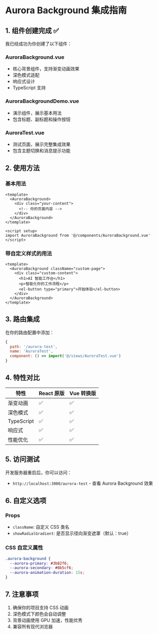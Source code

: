 # Aurora Background 集成指南

## 1. 组件创建完成 ✅

我已经成功为你创建了以下组件：

### AuroraBackground.vue
- 核心背景组件，支持渐变动画效果
- 深色模式适配
- 响应式设计
- TypeScript 支持

### AuroraBackgroundDemo.vue  
- 演示组件，展示基本用法
- 包含标题、副标题和操作按钮

### AuroraTest.vue
- 测试页面，展示完整集成效果
- 包含主题切换和消息提示功能

## 2. 使用方法

### 基本用法
```vue
<template>
  <AuroraBackground>
    <div class="your-content">
      <!-- 你的页面内容 -->
    </div>
  </AuroraBackground>
</template>

<script setup>
import AuroraBackground from '@/components/AuroraBackground.vue'
</script>
```

### 带自定义样式的用法
```vue
<template>
  <AuroraBackground className="custom-page">
    <div class="custom-content">
      <h1>AI 智能工作台</h1>
      <p>智能化你的工作流程</p>
      <el-button type="primary">开始体验</el-button>
    </div>
  </AuroraBackground>
</template>
```

## 3. 路由集成

在你的路由配置中添加：

```javascript
{
  path: '/aurora-test',
  name: 'AuroraTest',
  component: () => import('@/views/AuroraTest.vue')
}
```

## 4. 特性对比

| 特性 | React 原版 | Vue 转换版 |
|------|-----------|-----------|
| 渐变动画 | ✅ | ✅ |
| 深色模式 | ✅ | ✅ |
| TypeScript | ✅ | ✅ |
| 响应式 | ✅ | ✅ |
| 性能优化 | ✅ | ✅ |

## 5. 访问测试

开发服务器重启后，你可以访问：
- `http://localhost:3000/aurora-test` - 查看 Aurora Background 效果

## 6. 自定义选项

### Props
- `className`: 自定义 CSS 类名
- `showRadialGradient`: 是否显示径向渐变遮罩（默认：true）

### CSS 自定义属性
```css
.aurora-background {
  --aurora-primary: #3b82f6;
  --aurora-secondary: #8b5cf6;
  --aurora-animation-duration: 15s;
}
```

## 7. 注意事项

1. 确保你的项目支持 CSS 动画
2. 深色模式下颜色会自动调整
3. 背景动画使用 GPU 加速，性能优秀
4. 兼容所有现代浏览器